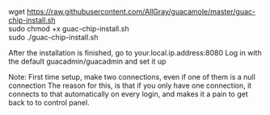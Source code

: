 wget https://raw.githubusercontent.com/AllGray/guacamole/master/guac-chip-install.sh  
sudo chmod +x guac-chip-install.sh  
sudo ./guac-chip-install.sh  


After the installation is finished, go to your.local.ip.address:8080
Log in with the default guacadmin/guacadmin and set it up

Note: First time setup, make two connections, even if one of them is a null connection
The reason for this, is that if you only have one connection, it connects to that 
automatically on every login, and makes it a pain to get back to to control panel.

